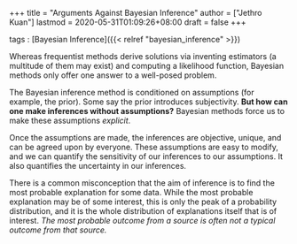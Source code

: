 +++
title = "Arguments Against Bayesian Inference"
author = ["Jethro Kuan"]
lastmod = 2020-05-31T01:09:26+08:00
draft = false
+++

tags
: [Bayesian Inference]({{< relref "bayesian_inference" >}})

Whereas frequentist methods derive solutions via inventing estimators
(a multitude of them may exist) and computing a likelihood function,
Bayesian methods only offer one answer to a well-posed problem.

The Bayesian inference method is conditioned on assumptions (for
example, the prior). Some say the prior introduces subjectivity. **But
how can one make inferences without assumptions?** Bayesian methods
force us to make these assumptions _explicit_.

Once the assumptions are made, the inferences are objective, unique,
and can be agreed upon by everyone. These assumptions are easy to
modify, and we can quantify the sensitivity of our inferences to our
assumptions. It also quantifies the uncertainty in our inferences.

There is a common misconception that the aim of inference is to find
the most probable explanation for some data. While the most probable
explanation may be of some interest, this is only the peak of a
probability distribution, and it is the whole distribution of
explanations itself that is of interest. _The most probable outcome
from a source is often not a typical outcome from that source._
